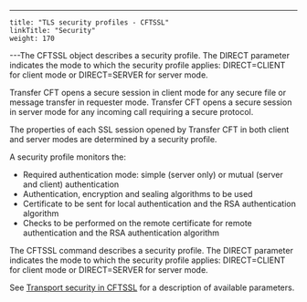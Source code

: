 ---
    title: "TLS security profiles - CFTSSL"
    linkTitle: "Security"
    weight: 170
---The CFTSSL object describes a security
profile. The DIRECT parameter indicates the mode to which the security
profile applies: DIRECT=CLIENT for client mode or DIRECT=SERVER for server
mode.

Transfer CFT opens a secure session in client mode for any secure file
or message transfer in requester mode. Transfer CFT opens a secure session
in server mode for any incoming call requiring a secure protocol.

The properties of each SSL session opened by Transfer CFT in both client
and server modes are determined by a security profile.

A security profile monitors the:

- Required authentication
    mode: simple (server only) or mutual (server and client) authentication
- Authentication,
    encryption and sealing algorithms to be used
- Certificate to
    be sent for local authentication and the RSA authentication algorithm
- Checks to be performed
    on the remote certificate for remote authentication and the RSA authentication
    algorithm

The CFTSSL command describes a security
profile. The DIRECT parameter indicates the mode to which the security
profile applies: DIRECT=CLIENT for client mode or DIRECT=SERVER for server
mode.

See <a href="../../../transport_security_start_here/configuring_transport_security_start_here/transport_security_cftssl" class="MCXref xref">Transport
security in CFTSSL</a> for a description of available parameters.
